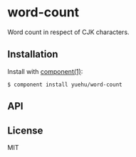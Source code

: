 
# word-count

  Word count in respect of CJK characters.

## Installation

  Install with [component(1)](http://component.io):

    $ component install yuehu/word-count

## API



## License

  MIT
